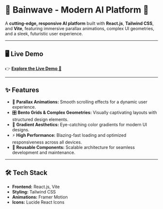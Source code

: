 # 🌌 Bainwave - Modern AI Platform 🚀  

A **cutting-edge, responsive AI platform** built with **React.js**, **Tailwind CSS**, and **Vite**, featuring immersive parallax animations, complex UI geometries, and a sleek, futuristic user experience.

---

## 🖥️ Live Demo  
👉 [**Explore the Live Demo** 🚀](https://brainwavey.netlify.app/)  


---

## ✨ Features  
- 🌠 **Parallax Animations:** Smooth scrolling effects for a dynamic user experience.  
- 🎛️ **Bento Grids & Complex Geometries:** Visually captivating layouts with structured design elements.  
- 🎨 **Gradient Aesthetics:** Eye-catching color gradients for modern UI designs.  
- ⚡ **High Performance:** Blazing-fast loading and optimized responsiveness across all devices.  
- 🔄 **Reusable Components:** Scalable architecture for seamless development and maintenance.  

---

## 🛠️ Tech Stack  
- **Frontend:** React.js, Vite  
- **Styling:** Tailwind CSS  
- **Animations:** Framer Motion  
- **Icons:** Lucide React Icons  

